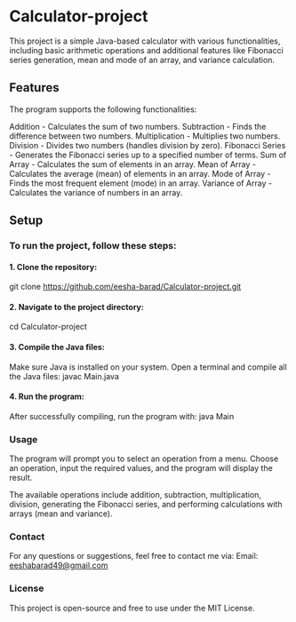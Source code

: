 # Calculator-project
This project is a simple Java-based calculator with various functionalities, including basic arithmetic operations and additional features like Fibonacci series generation, mean and mode of an array, and variance calculation.

## Features
The program supports the following functionalities:

Addition - Calculates the sum of two numbers.
Subtraction - Finds the difference between two numbers.
Multiplication - Multiplies two numbers.
Division - Divides two numbers (handles division by zero).
Fibonacci Series - Generates the Fibonacci series up to a specified number of terms.
Sum of Array - Calculates the sum of elements in an array.
Mean of Array - Calculates the average (mean) of elements in an array.
Mode of Array - Finds the most frequent element (mode) in an array.
Variance of Array - Calculates the variance of numbers in an array.

## Setup
### To run the project, follow these steps:

#### 1. Clone the repository:
git clone https://github.com/eesha-barad/Calculator-project.git
#### 2. Navigate to the project directory:
cd Calculator-project
#### 3. Compile the Java files:
Make sure Java is installed on your system. Open a terminal and compile all the Java files:
javac Main.java
#### 4. Run the program:
After successfully compiling, run the program with:
java Main
### Usage
The program will prompt you to select an operation from a menu. Choose an operation, input the required values, and the program will display the result.

The available operations include addition, subtraction, multiplication, division, generating the Fibonacci series, and performing calculations with arrays (mean and variance).

### Contact
For any questions or suggestions, feel free to contact me via:
Email: eeshabarad49@gmail.com

### License
This project is open-source and free to use under the MIT License.

